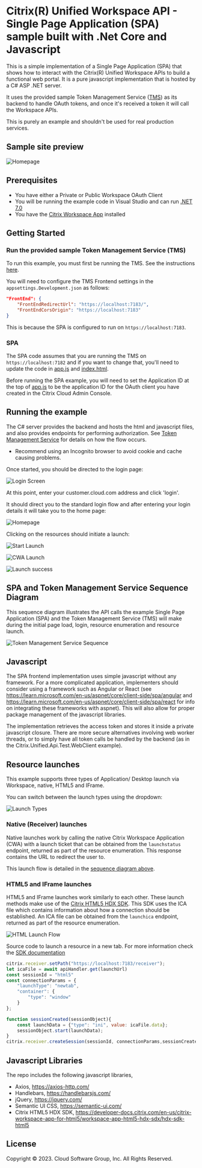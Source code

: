 # Citrix(R) Unified Workspace API - Single Page Application (SPA) sample built with .Net Core and Javascript

This is a simple implementation of a Single Page Application (SPA) that shows how to interact with the Citrix(R) Unified Workspace APIs to build a functional web portal. It is a pure javascript implementation that is hosted by a C# ASP .NET server.

It uses the provided sample Token Management Service ([TMS](./Citrix.UnifiedApi.Test.TMS/README.md)) as its backend to handle OAuth tokens, and once it's received a token it will call the Workspace APIs.

This is purely an example and shouldn't be used for real production services.

## Sample site preview

![Homepage](./screenshots/Resources.PNG)

## Prerequisites

- You have either a Private or Public Workspace OAuth Client
- You will be running the example code in Visual Studio and can run [.NET 7.0](https://dotnet.microsoft.com/en-us/download/dotnet/7.0)
- You have the [Citrix Workspace App](https://www.citrix.com/downloads/workspace-app/windows/workspace-app-for-windows-latest.html) installed

## Getting Started

### Run the provided sample Token Management Service (TMS)

To run this example, you must first be running the TMS. See the instructions [here](./Citrix.UnifiedApi.Test.TMS/README.md).

You will need to configure the TMS Frontend settings in the `appsettings.Development.json` as follows:

```json
"FrontEnd": {
    "FrontEndRedirectUrl": "https://localhost:7183/",
    "FrontEndCorsOrigin": "https://localhost:7183"
}
```

This is because the SPA is configured to run on `https://localhost:7183`.

### SPA

The SPA code assumes that you are running the TMS on `https://localhost:7182` and if you want to change that, you'll need to update the code in [app.js](./Citrix.UnifiedApi.Test.SPA/wwwroot/js/app.js) and [index.html](./Citrix.UnifiedApi.Test.SPA/wwwroot/index.html).

Before running the SPA example, you will need to set the Application ID at the top of [app.js](./Citrix.UnifiedApi.Test.SPA/wwwroot/js/app.js) to be the application ID for the OAuth client you have created in the Citrix Cloud Admin Console.

## Running the example

The C# server provides the backend and hosts the html and javascript files, and also provides endpoints for performing authorization. See [Token Management Service](../Citrix.UnifiedApi.Test.TMS/README.md) for details on how the flow occurs.

- Recommend using an Incognito browser to avoid cookie and cache causing problems.

Once started, you should be directed to the login page:

![Login Screen](./screenshots/Login.PNG)

At this point, enter your customer.cloud.com address and click 'login'.

It should direct you to the standard login flow and after entering your login details it will take you to the home page:

![Homepage](./screenshots/Resources.PNG)

Clicking on the resources should initiate a launch:

![Start Launch](./screenshots/Launch.PNG)

![CWA Launch](./screenshots/CWA_Launch.PNG)

![Launch success](./screenshots/Launched.PNG)

## SPA and Token Management Service Sequence Diagram

This sequence diagram illustrates the API calls the example Single Page Application (SPA) and the Token Management Service (TMS) will make during the initial page load, login, resource enumeration and resource launch.

![Token Management Service Sequence](./sequence/token-management-service.png)

## Javascript

The SPA frontend implementation uses simple javascript without any framework. For a more complicated application, implementers should consider using a framework such as Angular or React (see https://learn.microsoft.com/en-us/aspnet/core/client-side/spa/angular and https://learn.microsoft.com/en-us/aspnet/core/client-side/spa/react for info on integrating these frameworks with aspnet). This will also allow for proper package management of the javascript libraries.

The implementation retrieves the access token and stores it inside a private javascript closure. There are more secure alternatives involving web worker threads, or to simply have all token calls be handled by the backend (as in the Citrix.Unified.Api.Test.WebClient example).

## Resource launches

This example supports three types of Application/ Desktop launch via Workspace, native, HTML5 and IFrame.

You can switch between the launch types using the dropdown:

![Launch Types](./screenshots/Launch_Types.PNG)

### Native (Receiver) launches

Native launches work by calling the native Citrix Workspace Application (CWA) with a launch ticket that can be obtained from the `launchstatus` endpoint, returned as part of the resource enumeration. This response contains the URL to redirect the user to.

This launch flow is detailed in the [sequence diagram above](#spa-and-token-management-service-sequence-diagram).

### HTML5 and IFrame launches

HTML5 and IFrame launches work similarly to each other. These launch methods make use of the [Citrix HTML5 HDX SDK](https://developer-docs.citrix.com/en-us/citrix-workspace-app-for-html5/workspace-app-html5-hdx-sdx/hdx-sdk-html5). This SDK uses the ICA file which contains information about how a connection should be established. An ICA file can be obtained from the `launchica` endpoint, returned as part of the resource enumeration.

![HTML Launch Flow](./sequence/html5-launch-flow.png)

Source code to launch a resource in a new tab. For more information check the [SDK documentation](https://developer-docs.citrix.com/en-us/citrix-workspace-app-for-html5/workspace-app-html5-hdx-sdx/hdx-sdk-html5)

```js
citrix.receiver.setPath("https://localhost:7183/receiver"); 
let icaFile = await apiHandler.get(launchUrl)
const sessionId = "html5"
const connectionParams = {
    "launchType": "newtab",
    "container": {
        "type": "window"
    }
};

function sessionCreated(sessionObject){
    const launchData = {"type": "ini", value: icaFile.data};
    sessionObject.start(launchData);
}
citrix.receiver.createSession(sessionId, connectionParams,sessionCreated);
```

## Javascript Libraries

The repo includes the following javascript libraries,

- Axios, https://axios-http.com/
- Handlebars, https://handlebarsjs.com/
- jQuery,  https://jquery.com/
- Semantic UI CSS, https://semantic-ui.com/
- Citrix HTML5 HDX SDK, https://developer-docs.citrix.com/en-us/citrix-workspace-app-for-html5/workspace-app-html5-hdx-sdx/hdx-sdk-html5

## License

Copyright © 2023. Cloud Software Group, Inc. All Rights Reserved.
